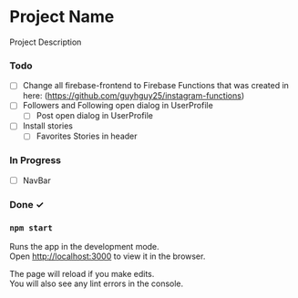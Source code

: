 # Project Name

Project Description

### Todo
- [ ] Change all firebase-frontend to Firebase Functions that was created in here: (https://github.com/guyhguy25/instagram-functions)
- [ ] Followers and Following open dialog in UserProfile  
  - [ ] Post open dialog in UserProfile  
- [ ] Install stories  
  - [ ] Favorites Stories in header  

### In Progress

- [ ] NavBar  

### Done ✓

### `npm start`

Runs the app in the development mode.<br />
Open [http://localhost:3000](http://localhost:3000) to view it in the browser.

The page will reload if you make edits.<br />
You will also see any lint errors in the console.